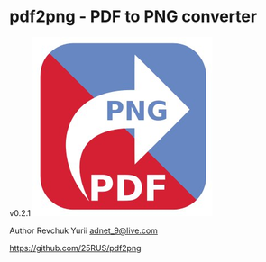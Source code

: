# pdf2png - PDF to PNG converter
v0.2.1
![](https://github.com/25RUS/img/blob/master/pdf2png.png)

Author Revchuk Yurii <adnet_9@live.com>

https://github.com/25RUS/pdf2png
